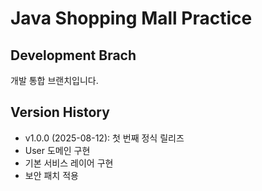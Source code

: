 # Java Shopping Mall Practice
## Development Brach
개발 통합 브랜치입니다.
## Version History
- v1.0.0 (2025-08-12): 첫 번째 정식 릴리즈
 - User 도메인 구현
 - 기본 서비스 레이어 구현
 - 보안 패치 적용

